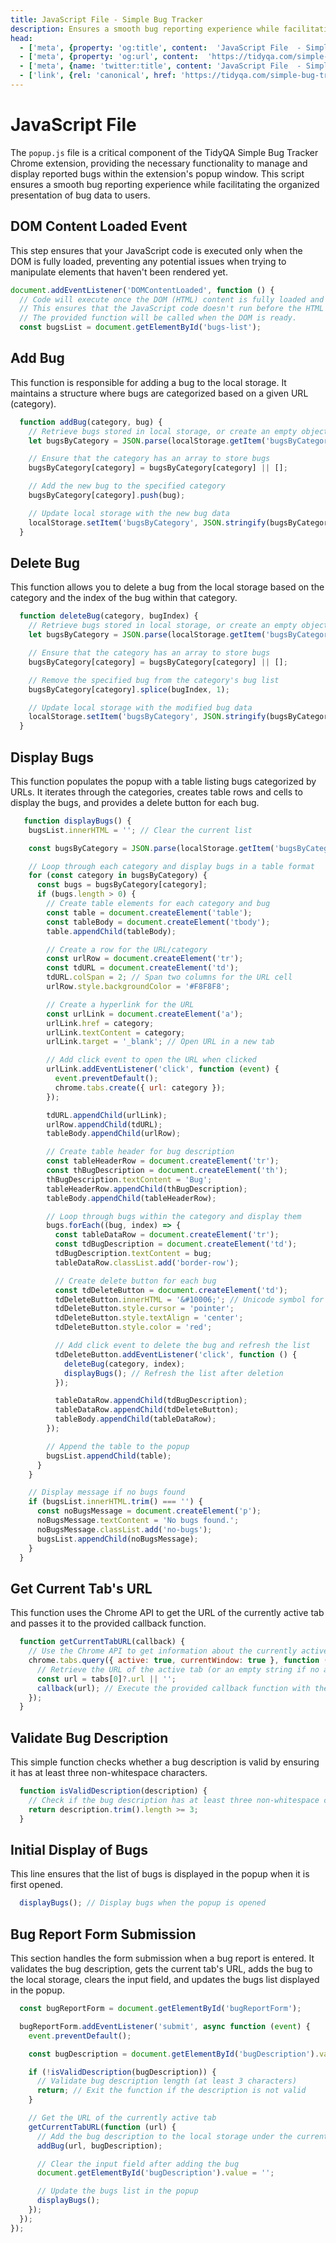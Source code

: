 ```yaml
---
title: JavaScript File - Simple Bug Tracker
description: Ensures a smooth bug reporting experience while facilitating the organized presentation of bug data to users.
head:
  - ['meta', {property: 'og:title', content:  'JavaScript File  - Simple Bug Tracker' }]
  - ['meta', {property: 'og:url', content:  'https://tidyqa.com/simple-bug-tracker/javascript-file/' }] 
  - ['meta', {name: 'twitter:title', content: 'JavaScript File  - Simple Bug Tracker'}]
  - ['link', {rel: 'canonical', href: 'https://tidyqa.com/simple-bug-tracker/javascript-file/'}]
---
```


# JavaScript File

The `popup.js` file is a critical component of the TidyQA Simple Bug Tracker Chrome extension, providing the necessary functionality to manage and display reported bugs within the extension's popup window. This script ensures a smooth bug reporting experience while facilitating the organized presentation of bug data to users.

## DOM Content Loaded Event

This step ensures that your JavaScript code is executed only when the DOM is fully loaded, preventing any potential issues when trying to manipulate elements that haven't been rendered yet.

```js
document.addEventListener('DOMContentLoaded', function () {
  // Code will execute once the DOM (HTML) content is fully loaded and ready for manipulation.
  // This ensures that the JavaScript code doesn't run before the HTML elements are available.
  // The provided function will be called when the DOM is ready.
  const bugsList = document.getElementById('bugs-list');
```

## Add Bug

This function is responsible for adding a bug to the local storage. It maintains a structure where bugs are categorized based on a given URL (category).

```js
  function addBug(category, bug) {
    // Retrieve bugs stored in local storage, or create an empty object if none exist
    let bugsByCategory = JSON.parse(localStorage.getItem('bugsByCategory')) || {};

    // Ensure that the category has an array to store bugs
    bugsByCategory[category] = bugsByCategory[category] || [];

    // Add the new bug to the specified category
    bugsByCategory[category].push(bug);

    // Update local storage with the new bug data
    localStorage.setItem('bugsByCategory', JSON.stringify(bugsByCategory));
  }
```

## Delete Bug

This function allows you to delete a bug from the local storage based on the category and the index of the bug within that category.

```js
  function deleteBug(category, bugIndex) {
    // Retrieve bugs stored in local storage, or create an empty object if none exist
    let bugsByCategory = JSON.parse(localStorage.getItem('bugsByCategory')) || {};

    // Ensure that the category has an array to store bugs
    bugsByCategory[category] = bugsByCategory[category] || [];

    // Remove the specified bug from the category's bug list
    bugsByCategory[category].splice(bugIndex, 1);

    // Update local storage with the modified bug data
    localStorage.setItem('bugsByCategory', JSON.stringify(bugsByCategory));
  }
```

## Display Bugs

This function populates the popup with a table listing bugs categorized by URLs. It iterates through the categories, creates table rows and cells to display the bugs, and provides a delete button for each bug.

```js
   function displayBugs() {
    bugsList.innerHTML = ''; // Clear the current list

    const bugsByCategory = JSON.parse(localStorage.getItem('bugsByCategory')) || {};

    // Loop through each category and display bugs in a table format
    for (const category in bugsByCategory) {
      const bugs = bugsByCategory[category];
      if (bugs.length > 0) {
        // Create table elements for each category and bug
        const table = document.createElement('table');
        const tableBody = document.createElement('tbody');
        table.appendChild(tableBody);

        // Create a row for the URL/category
        const urlRow = document.createElement('tr');
        const tdURL = document.createElement('td');
        tdURL.colSpan = 2; // Span two columns for the URL cell
        urlRow.style.backgroundColor = '#F8F8F8';

        // Create a hyperlink for the URL
        const urlLink = document.createElement('a');
        urlLink.href = category;
        urlLink.textContent = category;
        urlLink.target = '_blank'; // Open URL in a new tab

        // Add click event to open the URL when clicked
        urlLink.addEventListener('click', function (event) {
          event.preventDefault();
          chrome.tabs.create({ url: category });
        });

        tdURL.appendChild(urlLink);
        urlRow.appendChild(tdURL);
        tableBody.appendChild(urlRow);

        // Create table header for bug description
        const tableHeaderRow = document.createElement('tr');
        const thBugDescription = document.createElement('th');
        thBugDescription.textContent = 'Bug';
        tableHeaderRow.appendChild(thBugDescription);
        tableBody.appendChild(tableHeaderRow);

        // Loop through bugs within the category and display them
        bugs.forEach((bug, index) => {
          const tableDataRow = document.createElement('tr');
          const tdBugDescription = document.createElement('td');
          tdBugDescription.textContent = bug;
          tableDataRow.classList.add('border-row');

          // Create delete button for each bug
          const tdDeleteButton = document.createElement('td');
          tdDeleteButton.innerHTML = '&#10006;'; // Unicode symbol for delete (✖)
          tdDeleteButton.style.cursor = 'pointer';
          tdDeleteButton.style.textAlign = 'center';
          tdDeleteButton.style.color = 'red';

          // Add click event to delete the bug and refresh the list
          tdDeleteButton.addEventListener('click', function () {
            deleteBug(category, index);
            displayBugs(); // Refresh the list after deletion
          });

          tableDataRow.appendChild(tdBugDescription);
          tableDataRow.appendChild(tdDeleteButton);
          tableBody.appendChild(tableDataRow);
        });

        // Append the table to the popup
        bugsList.appendChild(table);
      }
    }

    // Display message if no bugs found
    if (bugsList.innerHTML.trim() === '') {
      const noBugsMessage = document.createElement('p');
      noBugsMessage.textContent = 'No bugs found.';
      noBugsMessage.classList.add('no-bugs');
      bugsList.appendChild(noBugsMessage);
    }
  }
```

## Get Current Tab's URL

This function uses the Chrome API to get the URL of the currently active tab and passes it to the provided callback function.

```js
  function getCurrentTabURL(callback) {
    // Use the Chrome API to get information about the currently active tab
    chrome.tabs.query({ active: true, currentWindow: true }, function (tabs) {
      // Retrieve the URL of the active tab (or an empty string if no active tab)
      const url = tabs[0]?.url || '';
      callback(url); // Execute the provided callback function with the URL
    });
  }
```

## Validate Bug Description

This simple function checks whether a bug description is valid by ensuring it has at least three non-whitespace characters.

```js
  function isValidDescription(description) {
    // Check if the bug description has at least three non-whitespace characters
    return description.trim().length >= 3;
  }
```

## Initial Display of Bugs

This line ensures that the list of bugs is displayed in the popup when it is first opened.

```js
  displayBugs(); // Display bugs when the popup is opened
```

## Bug Report Form Submission

This section handles the form submission when a bug report is entered. It validates the bug description, gets the current tab's URL, adds the bug to the local storage, clears the input field, and updates the bugs list displayed in the popup.

```js
  const bugReportForm = document.getElementById('bugReportForm');

  bugReportForm.addEventListener('submit', async function (event) {
    event.preventDefault();

    const bugDescription = document.getElementById('bugDescription').value;

    if (!isValidDescription(bugDescription)) {
      // Validate bug description length (at least 3 characters)
      return; // Exit the function if the description is not valid
    }

    // Get the URL of the currently active tab
    getCurrentTabURL(function (url) {
      // Add the bug description to the local storage under the current URL/category
      addBug(url, bugDescription);

      // Clear the input field after adding the bug
      document.getElementById('bugDescription').value = '';

      // Update the bugs list in the popup
      displayBugs();
    });
  });
});
```
